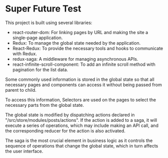 # Super Future Test

This project is built using several libraries:

- react-router-dom: For linking pages by URL and making the site a single-page application.
- Redux: To manage the global state needed by the application.
- React-Redux: To provide the necessary tools and hooks to communicate with Redux.
- redux-saga: A middleware for managing asynchronous APIs.
- react-infinite-scroll-component: To add an infinite scroll method with pagination for the list data.

Some commonly used information is stored in the global state so that all necessary pages and components can access it without being passed from parent to child.

To access this information, Selectors are used on the pages to select the necessary parts from the global state.

 The global state is modified by dispatching actions declared in "/src/store/modules/posts/actions". If the action is added to a saga, it will execute a series of operations, which may include making an API call, and the corresponding reducer for the action is also activated. 

The saga is the most crucial element in business logic as it controls the sequence of operations that change the global state, which in turn affects the user interface.
